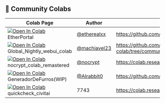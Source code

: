 ## 🦒 Community Colabs

| Colab Page | Author | Readme Page
| --- | --- | --- |
| [![Open In Colab](https://colab.research.google.com/assets/colab-badge.svg)](https://colab.research.google.com/github/etherealxx/etherportal-webui-colab/blob/master/etherportal.ipynb) EtherPortal | [@etherealxx](https://github.com/etherealxx) | https://github.com/etherealxx/etherportal-webui-colab
[![Open In Colab](https://colab.research.google.com/assets/colab-badge.svg)](https://colab.research.google.com/github/camenduru/stable-diffusion-webui-colab/blob/community/machiavel23/Global_Nightly_webui_colab.ipynb) Global_Nightly_webui_colab | [@machiavel23](https://github.com/machiavel23) | https://github.com/camenduru/stable-diffusion-webui-colab/tree/community/machiavel23
[![Open In Colab](https://colab.research.google.com/assets/colab-badge.svg)](https://colab.research.google.com/drive/1wEa-tS10h4LlDykd87TF5zzpXIIQoCmq) nocrypt_colab_remastered | [@nocrypt](https://github.com/nocrypt) | https://colab.research.google.com/drive/1wEa-tS10h4LlDykd87TF5zzpXIIQoCmq
[![Open In Colab](https://colab.research.google.com/assets/colab-badge.svg)](https://colab.research.google.com/github/AIrabbit0/FurryGenerator/blob/main/GeneradorDeFurros(WIP).ipynb) GeneradorDeFurros(WIP) | [@AIrabbit0](https://github.com/AIrabbit0) | https://github.com/AIrabbit0/FurryGenerator
[![Open In Colab](https://colab.research.google.com/assets/colab-badge.svg)](https://colab.research.google.com/drive/14Oggl1rtDvr3wAnl0gR6dgtV1eRWWFuA) quickcheck_civitai | 7743 | https://colab.research.google.com/drive/14Oggl1rtDvr3wAnl0gR6dgtV1eRWWFuA
